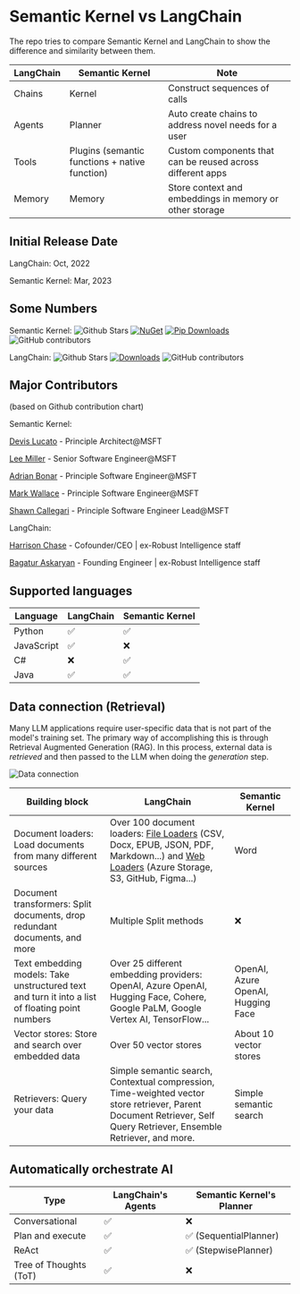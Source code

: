 # Semantic Kernel vs LangChain

The repo tries to compare Semantic Kernel and LangChain to show the difference and similarity between them.

| LangChain | Semantic Kernel                                | Note                                                       |
| --------- | ---------------------------------------------- | ---------------------------------------------------------- |
| Chains    | Kernel                                         | Construct sequences of calls                               |
| Agents    | Planner                                        | Auto create chains to address novel needs for a user       |
| Tools     | Plugins (semantic functions + native function) | Custom components that can be reused across different apps |
| Memory    | Memory                                         | Store context and embeddings in memory or other storage    |

## Initial Release Date
LangChain: Oct, 2022

Semantic Kernel: Mar, 2023 

## Some Numbers
Semantic Kernel: <img alt="Github Stars" src="https://img.shields.io/github/stars/microsoft/semantic-kernel?logo=github&style=flat-square&labelColor=343b41"/> [![NuGet](https://img.shields.io/nuget/dt/Microsoft.SemanticKernel?label=Nuget-downloads)](https://www.nuget.org/packages/Microsoft.SemanticKernel) [![Pip Downloads](https://static.pepy.tech/badge/semantic-kernel)](https://pepy.tech/project/semantic-kernel) <img src="https://img.shields.io/github/contributors/microsoft/semantic-kernel?logo=github&label=contributors" alt="GitHub contributors"/>

LangChain: <img alt="Github Stars" src="https://img.shields.io/github/stars/langchain-ai/langchain?logo=github&style=flat-square&labelColor=343b41"/> [![Downloads](https://static.pepy.tech/badge/langchain)](https://pepy.tech/project/langchain) <img src="https://img.shields.io/github/contributors/langchain-ai/langchain?logo=github&label=contributors" alt="GitHub contributors"/>

## Major Contributors 
(based on Github contribution chart)

Semantic Kernel:

[Devis Lucato](https://www.linkedin.com/in/devislucato/) - Principle Architect@MSFT

[Lee Miller](https://www.linkedin.com/in/lee-miller-838b5621/) - Senior Software Engineer@MSFT

[Adrian Bonar](https://www.linkedin.com/in/adrian-bonar/) - Principle Software Engineer@MSFT

[Mark Wallace](https://www.linkedin.com/in/markewallace/) - Principle Software Engineer@MSFT

[Shawn Callegari](https://www.linkedin.com/in/shawncallegari/) - Principle Software Engineer Lead@MSFT

LangChain: 

[Harrison Chase](https://www.linkedin.com/in/harrison-chase-961287118/) - Cofounder/CEO | ex-Robust Intelligence staff

[Bagatur Askaryan](https://www.linkedin.com/in/bagatur-askaryan/) - Founding Engineer | ex-Robust Intelligence staff

## Supported languages

| Language   | LangChain | Semantic Kernel |
| ---------- | --------- | --------------- |
| Python     | ✅        | ✅              |
| JavaScript | ✅        | ❌              |
| C#         | ❌        | ✅              |
| Java       | ✅        | ✅              |

## Data connection (Retrieval)

Many LLM applications require user-specific data that is not part of the model's training set. The primary way of accomplishing this is through Retrieval Augmented Generation (RAG). In this process, external data is *retrieved* and then passed to the LLM when doing the *generation* step.

![Data connection](./images/data_connection.jpg)

| Building block                                                                                  | LangChain                                                                                                                                                                                                                                                                                                                                        | Semantic Kernel                    |
| ----------------------------------------------------------------------------------------------- | ------------------------------------------------------------------------------------------------------------------------------------------------------------------------------------------------------------------------------------------------------------------------------------------------------------------------------------------------ | ---------------------------------- |
| Document loaders: Load documents from many different sources                                    | Over 100 document loaders: [File Loaders](https://js.langchain.com/docs/modules/data_connection/document_loaders/integrations/file_loaders/) (CSV, Docx, EPUB, JSON, PDF, Markdown...) and [Web Loaders](https://js.langchain.com/docs/modules/data_connection/document_loaders/integrations/web_loaders/) (Azure Storage, S3, GitHub, Figma...) | Word                               |
| Document transformers: Split documents, drop redundant documents, and more                      | Multiple Split methods                                                                                                                                                                                                                                                                                                                           | ❌                                 |
| Text embedding models: Take unstructured text and turn it into a list of floating point numbers | Over 25 different embedding providers: OpenAI, Azure OpenAI, Hugging Face, Cohere, Google PaLM, Google Vertex AI, TensorFlow...                                                                                                                                                                                                                  | OpenAI, Azure OpenAI, Hugging Face |
| Vector stores: Store and search over embedded data                                              | Over 50 vector stores                                                                                                                                                                                                                                                                                                                            | About 10 vector stores             |
| Retrievers: Query your data                                                                     | Simple semantic search, Contextual compression, Time-weighted vector store retriever, Parent Document Retriever, Self Query Retriever, Ensemble Retriever, and more.                                                                                                                                                                             | Simple semantic search             |


## Automatically orchestrate AI

| Type                   | LangChain's Agents | Semantic Kernel's Planner |
| ---------------------- | ------------------ | ------------------------- |
| Conversational         | ✅                 | ❌                        |
| Plan and execute       | ✅                 | ✅ (SequentialPlanner)    |
| ReAct                  | ✅                 | ✅ (StepwisePlanner)      |
| Tree of Thoughts (ToT) | ✅                 | ❌                        |
